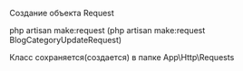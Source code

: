 Создание объекта Request

php artisan make:request <name> (php artisan make:request BlogCategoryUpdateRequest)

Класс сохраняется(создается) в папке App\Http\Requests


